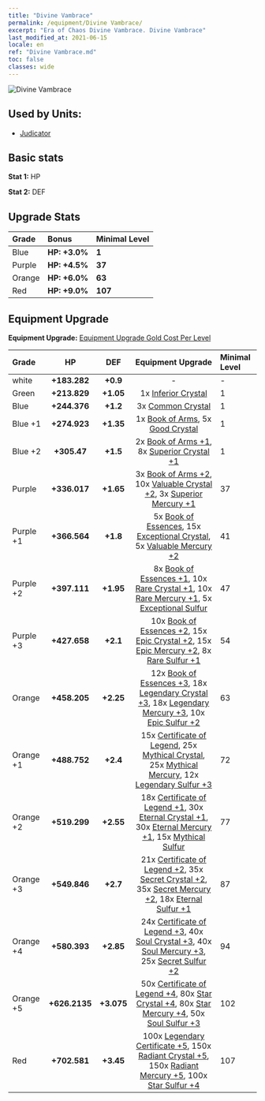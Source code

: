 ```yaml
---
title: "Divine Vambrace"
permalink: /equipment/Divine Vambrace/
excerpt: "Era of Chaos Divine Vambrace. Divine Vambrace"
last_modified_at: 2021-06-15
locale: en
ref: "Divine Vambrace.md"
toc: false
classes: wide
---
```


  ![Divine Vambrace](/images/e/e_1094.png)

## Used by Units:

* [Judicator](/units/Judicator/) 


## Basic stats
 **Stat 1:** HP

 **Stat 2:** DEF

## Upgrade Stats

  |     Grade    |   Bonus | Minimal Level | 
  |:-------------|:--------|:--------------| 
  | Blue | **HP: +3.0%** | **1** | 
  | Purple | **HP: +4.5%** | **37** | 
  | Orange | **HP: +6.0%** | **63** | 
  | Red | **HP: +9.0%** | **107** | 


## Equipment Upgrade
 **Equipment Upgrade:** [Equipment Upgrade Gold Cost Per Level](/equipment/EquipmentUpgradeCostPerLevel/) 

  |          Grade      | HP | DEF | Equipment Upgrade | Minimal Level |
  |:--------------------|:---------:|:---------:|:----------------:|:--------------|
  | white | **+183.282** | **+0.9** | - | - |
  | Green | **+213.829** | **+1.05** | 1x [Inferior Crystal](/Items/mat_5/) | 1 |
  | Blue | **+244.376** | **+1.2** | 3x [Common Crystal](/Items/mat_11/) | 1 |
  | Blue +1 | **+274.923** | **+1.35** | 1x [Book of Arms](/Items/mat_18/), 5x [Good Crystal](/Items/mat_17/) | 1 |
  | Blue +2 | **+305.47** | **+1.5** | 2x [Book of Arms +1](/Items/mat_25/), 8x [Superior Crystal +1](/Items/mat_24/) | 1 |
  | Purple | **+336.017** | **+1.65** | 3x [Book of Arms +2](/Items/mat_32/), 10x [Valuable Crystal +2](/Items/mat_31/), 3x [Superior Mercury +1](/Items/mat_21/) | 37 |
  | Purple +1 | **+366.564** | **+1.8** | 5x [Book of Essences](/Items/mat_39/), 15x [Exceptional Crystal](/Items/mat_38/), 5x [Valuable Mercury +2](/Items/mat_28/) | 41 |
  | Purple +2 | **+397.111** | **+1.95** | 8x [Book of Essences +1](/Items/mat_46/), 10x [Rare Crystal +1](/Items/mat_45/), 10x [Rare Mercury +1](/Items/mat_42/), 5x [Exceptional Sulfur](/Items/mat_36/) | 47 |
  | Purple +3 | **+427.658** | **+2.1** | 10x [Book of Essences +2](/Items/mat_53/), 15x [Epic Crystal +2](/Items/mat_52/), 15x [Epic Mercury +2](/Items/mat_49/), 8x [Rare Sulfur +1](/Items/mat_43/) | 54 |
  | Orange | **+458.205** | **+2.25** | 12x [Book of Essences +3](/Items/mat_60/), 18x [Legendary Crystal +3](/Items/mat_59/), 18x [Legendary Mercury +3](/Items/mat_56/), 10x [Epic Sulfur +2](/Items/mat_50/) | 63 |
  | Orange +1 | **+488.752** | **+2.4** | 15x [Certificate of Legend](/Items/mat_67/), 25x [Mythical Crystal](/Items/mat_66/), 25x [Mythical Mercury](/Items/mat_63/), 12x [Legendary Sulfur +3](/Items/mat_57/) | 72 |
  | Orange +2 | **+519.299** | **+2.55** | 18x [Certificate of Legend +1](/Items/mat_74/), 30x [Eternal Crystal +1](/Items/mat_73/), 30x [Eternal Mercury +1](/Items/mat_70/), 15x [Mythical Sulfur](/Items/mat_64/) | 77 |
  | Orange +3 | **+549.846** | **+2.7** | 21x [Certificate of Legend +2](/Items/mat_81/), 35x [Secret Crystal +2](/Items/mat_80/), 35x [Secret Mercury +2](/Items/mat_77/), 18x [Eternal Sulfur +1](/Items/mat_71/) | 87 |
  | Orange +4 | **+580.393** | **+2.85** | 24x [Certificate of Legend +3](/Items/mat_88/), 40x [Soul Crystal +3](/Items/mat_87/), 40x [Soul Mercury +3](/Items/mat_84/), 25x [Secret Sulfur +2](/Items/mat_78/) | 94 |
  | Orange +5 | **+626.2135** | **+3.075** | 50x [Certificate of Legend +4](/Items/mat_95/), 80x [Star Crystal +4](/Items/mat_94/), 80x [Star Mercury +4](/Items/mat_91/), 50x [Soul Sulfur +3](/Items/mat_85/) | 102 |
  | Red | **+702.581** | **+3.45** | 100x [Legendary Certificate +5](/Items/mat_102/), 150x [Radiant Crystal +5](/Items/mat_101/), 150x [Radiant Mercury +5](/Items/mat_98/), 100x [Star Sulfur +4](/Items/mat_92/) | 107 |


